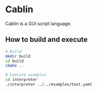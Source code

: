 # Cablin

Cablin is a GUI script language.

## How to build and execute

```bash
# Build
mkdir build
cd build
cmake ..

# Execute examples
cd interpreter
./interpreter ../../examples/test.yaml
```